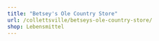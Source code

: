 ```yaml
---
title: "Betsey's Ole Country Store"
url: /collettsville/betseys-ole-country-store/
shop: Lebensmittel
---
```

